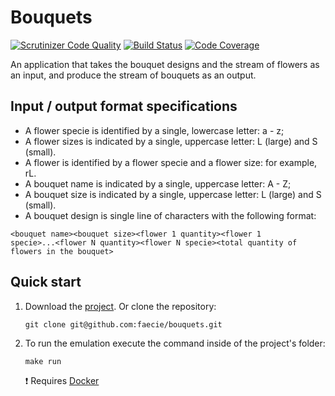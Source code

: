 # Bouquets 
[![Scrutinizer Code Quality](https://scrutinizer-ci.com/g/faecie/Bouquets/badges/quality-score.png?b=master)](https://scrutinizer-ci.com/g/faecie/Bouquets/?branch=master)
[![Build Status](https://scrutinizer-ci.com/g/faecie/Bouquets/badges/build.png?b=master)](https://scrutinizer-ci.com/g/faecie/Bouquets/build-status/master)
[![Code Coverage](https://scrutinizer-ci.com/g/faecie/Bouquets/badges/coverage.png?b=master)](https://scrutinizer-ci.com/g/faecie/Bouquets/?branch=master)

An application that takes the bouquet designs and the stream of flowers as an input, and produce the stream of bouquets as
an output.

## Input / output format specifications
 - A flower specie is identified by a single, lowercase letter: a - z;
 - A flower sizes is indicated by a single, uppercase letter: L (large) and S (small).
 - A flower is identified by a flower specie and a flower size: for example, rL.
 - A bouquet name is indicated by a single, uppercase letter: A - Z;
 - A bouquet size is indicated by a single, uppercase letter: L (large) and S (small).
 - A bouquet design is single line of characters with the following format:
```
<bouquet name><bouquet size><flower 1 quantity><flower 1
specie>...<flower N quantity><flower N specie><total quantity of
flowers in the bouquet>
```

## Quick start
1. Download the [project](https://github.com/faecie/bouquets/archive/master.zip). Or clone the repository:
    ```
    git clone git@github.com:faecie/bouquets.git
    ```
    
2. To run the emulation execute the command inside of the project's folder:
    ```
   make run
   ```
    :exclamation: Requires [Docker](https://docs.docker.com/get-docker/)

